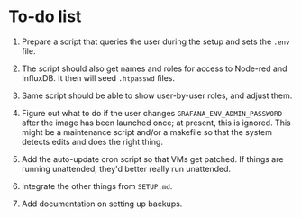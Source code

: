 # To-do list

1. Prepare a script that queries the user during the setup and sets the `.env` file.

2. The script should also get names and roles for access to Node-red and InfluxDB. It then will seed `.htpasswd` files.

3. Same script should be able to show user-by-user roles, and adjust them.

4. Figure out what to do if the user changes `GRAFANA_ENV_ADMIN_PASSWORD` after the image has been launched once; at present, this is ignored. This might be a maintenance script and/or a makefile so that the system detects edits and does the right thing.

5. Add the auto-update cron script so that VMs get patched. If things are running unattended, they'd better really run unattended.

6. Integrate the other things from `SETUP.md`.

7. Add documentation on setting up backups.
